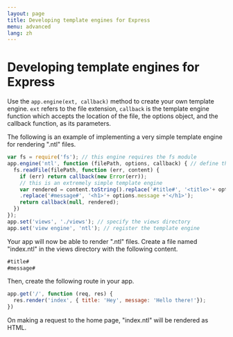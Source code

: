 ```yaml
---
layout: page
title: Developing template engines for Express
menu: advanced
lang: zh
---
```


# Developing template engines for Express

Use the `app.engine(ext, callback)` method to create your own template engine. `ext` refers to the file extension, `callback` is the template engine function which accepts the location of the file, the options object, and the callback function, as its parameters.

The following is an example of implementing a very simple template engine for rendering ".ntl" files.

~~~js
var fs = require('fs'); // this engine requires the fs module
app.engine('ntl', function (filePath, options, callback) { // define the template engine
  fs.readFile(filePath, function (err, content) {
    if (err) return callback(new Error(err));
    // this is an extremely simple template engine
    var rendered = content.toString().replace('#title#', '<title>'+ options.title +'</title>')
    .replace('#message#', '<h1>'+ options.message +'</h1>');
    return callback(null, rendered);
  })
});
app.set('views', './views'); // specify the views directory
app.set('view engine', 'ntl'); // register the template engine
~~~

Your app will now be able to render ".ntl" files. Create a file named "index.ntl" in the views directory with the following content.

~~~js
#title#
#message#
~~~
Then, create the following route in your app.

~~~js
app.get('/', function (req, res) {
  res.render('index', { title: 'Hey', message: 'Hello there!'});
})
~~~
On making a request to the home page, "index.ntl" will be rendered as HTML.
